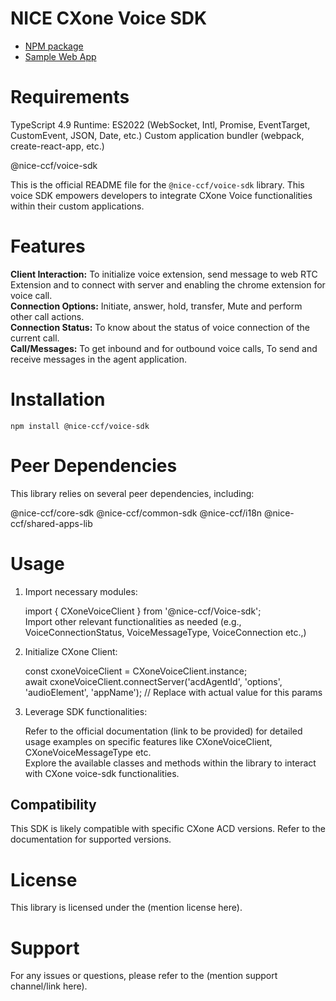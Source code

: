 # NICE CXone Voice SDK

*  [NPM package](https://www.npmjs.com/package/@nice-ccf/voice-sdk)
*  [Sample Web App](https://github.com/nice-cxone/webapp-acd-cxagent-sdk-consumer)

# Requirements
TypeScript 4.9
Runtime: ES2022 (WebSocket, Intl, Promise, EventTarget, CustomEvent, JSON, Date, etc.)
Custom application bundler (webpack, create-react-app, etc.)

@nice-ccf/voice-sdk

This is the official README file for the `@nice-ccf/voice-sdk` library. This voice SDK empowers developers to integrate CXone Voice functionalities within their custom applications.

# Features

<b>Client Interaction:</b> To initialize voice extension, send message to web RTC Extension and to connect with server and enabling the chrome extension for voice call.
<br/>
<b>Connection Options:</b> Initiate, answer, hold, transfer, Mute and perform other call actions.
<br/>
<b>Connection Status:</b> To know about the status of voice connection of the current call.
<br/>
<b>Call/Messages:</b> To get inbound and for outbound voice calls, To send and receive messages in the agent application.

# Installation

`npm install @nice-ccf/voice-sdk`

# Peer Dependencies
This library relies on several peer dependencies, including:

@nice-ccf/core-sdk
@nice-ccf/common-sdk
@nice-ccf/i18n
@nice-ccf/shared-apps-lib

# Usage

1. Import necessary modules:<br />

   import { CXoneVoiceClient } from '@nice-ccf/Voice-sdk';<br />
   Import other relevant functionalities as needed (e.g., VoiceConnectionStatus, VoiceMessageType, VoiceConnection etc.,)

2. Initialize CXone Client:<br />

   const cxoneVoiceClient = CXoneVoiceClient.instance;<br />
   await cxoneVoiceClient.connectServer('acdAgentId', 'options', 'audioElement', 'appName'); // Replace with actual value for this params

3. Leverage SDK functionalities:<br />

   Refer to the official documentation (link to be provided) for detailed usage examples on specific features like CXoneVoiceClient, CXoneVoiceMessageType etc. <br />
   Explore the available classes and methods within the library to interact with CXone voice-sdk functionalities.

## Compatibility

This SDK is likely compatible with specific CXone ACD versions. Refer to the documentation for supported versions.

# License

This library is licensed under the (mention license here).

# Support

For any issues or questions, please refer to the (mention support channel/link here).